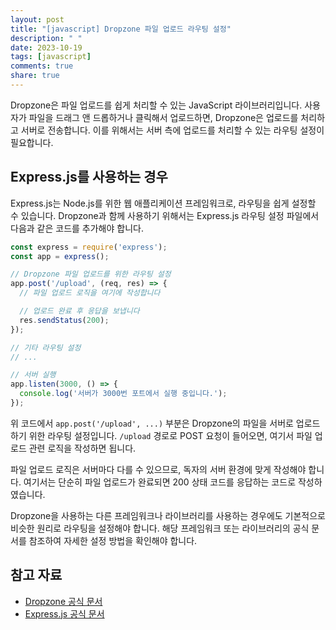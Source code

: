 ```yaml
---
layout: post
title: "[javascript] Dropzone 파일 업로드 라우팅 설정"
description: " "
date: 2023-10-19
tags: [javascript]
comments: true
share: true
---
```


Dropzone은 파일 업로드를 쉽게 처리할 수 있는 JavaScript 라이브러리입니다. 사용자가 파일을 드래그 앤 드롭하거나 클릭해서 업로드하면, Dropzone은 업로드를 처리하고 서버로 전송합니다. 이를 위해서는 서버 측에 업로드를 처리할 수 있는 라우팅 설정이 필요합니다.

## Express.js를 사용하는 경우

Express.js는 Node.js를 위한 웹 애플리케이션 프레임워크로, 라우팅을 쉽게 설정할 수 있습니다. Dropzone과 함께 사용하기 위해서는 Express.js 라우팅 설정 파일에서 다음과 같은 코드를 추가해야 합니다.

```javascript
const express = require('express');
const app = express();

// Dropzone 파일 업로드를 위한 라우팅 설정
app.post('/upload', (req, res) => {
  // 파일 업로드 로직을 여기에 작성합니다

  // 업로드 완료 후 응답을 보냅니다
  res.sendStatus(200);
});

// 기타 라우팅 설정
// ...

// 서버 실행
app.listen(3000, () => {
  console.log('서버가 3000번 포트에서 실행 중입니다.');
});
```

위 코드에서 `app.post('/upload', ...)` 부분은 Dropzone의 파일을 서버로 업로드하기 위한 라우팅 설정입니다. `/upload` 경로로 POST 요청이 들어오면, 여기서 파일 업로드 관련 로직을 작성하면 됩니다. 

파일 업로드 로직은 서버마다 다를 수 있으므로, 독자의 서버 환경에 맞게 작성해야 합니다. 여기서는 단순히 파일 업로드가 완료되면 200 상태 코드를 응답하는 코드로 작성하였습니다.

Dropzone을 사용하는 다른 프레임워크나 라이브러리를 사용하는 경우에도 기본적으로 비슷한 원리로 라우팅을 설정해야 합니다. 해당 프레임워크 또는 라이브러리의 공식 문서를 참조하여 자세한 설정 방법을 확인해야 합니다.

## 참고 자료

- [Dropzone 공식 문서](https://www.dropzonejs.com/)
- [Express.js 공식 문서](https://expressjs.com/)